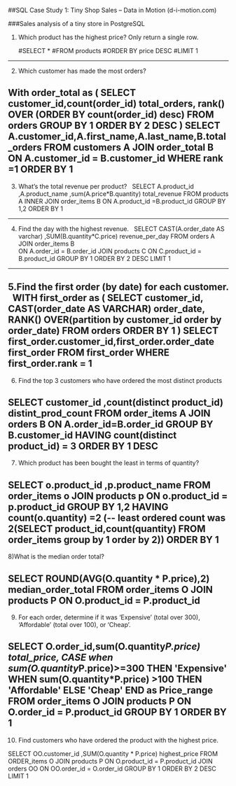 ##SQL Case Study 1: Tiny Shop Sales – Data in Motion (d-i-motion.com)

###Sales analysis of a tiny store in PostgreSQL

1) Which product has the highest price? Only return a single row.

	#SELECT *
	#FROM products
	#ORDER BY price DESC
	#LIMIT 1
--------------------------------------------------------------------------------------------------
2) Which customer has made the most orders?

**With order_total as
(
SELECT customer_id,count(order_id) total_orders,
	rank() OVER (ORDER BY count(order_id) desc) 
FROM orders
GROUP BY 1
ORDER BY 2 DESC
)
SELECT A.customer_id,A.first_name,A.last_name,B.total_orders
FROM customers A**
JOIN order_total B
ON A.customer_id = B.customer_id
WHERE rank =1
ORDER BY 1
--------------------------------------------------------------------------------------------------
3) What’s the total revenue per product?
 
SELECT 
		A.product_id
		,A.product_name
		,sum(A.price*B.quantity) total_revenue 
FROM products A
INNER JOIN order_items B
ON A.product_id =B.product_id
GROUP BY 1,2
ORDER BY 1
--------------------------------------------------------------------------------------------------
4) Find the day with the highest revenue.
 
SELECT 
		CAST(A.order_date AS varchar)
		,SUM(B.quantity*C.price) revenue_per_day
FROM orders A
JOIN order_items B	
ON A.order_id = B.order_id
JOIN products C
ON C.product_id = B.product_id
GROUP BY 1
ORDER BY 2 DESC
LIMIT 1
--------------------------------------------------------------------------------------------------
5.Find the first order (by date) for each customer.
 
WITH first_order as
(
  SELECT 
		customer_id,
		CAST(order_date AS VARCHAR) order_date,
		RANK() OVER(partition by customer_id order by order_date) 
FROM orders
ORDER BY 1
 ) 
 SELECT first_order.customer_id,first_order.order_date first_order
 FROM first_order
 WHERE first_order.rank = 1
 --------------------------------------------------------------------------------------------------
 6) Find the top 3 customers who have ordered the most distinct products

SELECT 
		customer_id
		,count(distinct product_id) distint_prod_count
FROM order_items A
JOIN orders B
ON A.order_id=B.order_id
GROUP BY B.customer_id
HAVING count(distinct product_id) = 3
ORDER BY 1 DESC
--------------------------------------------------------------------------------------------------
7) Which product has been bought the least in terms of quantity?

SELECT 
		o.product_id
		,p.product_name
FROM order_items o
JOIN products p
ON o.product_id = p.product_id
GROUP BY 1,2
HAVING count(o.quantity) =2 (-- least ordered count was 2(SELECT product_id,count(quantity) FROM order_items group by 1 order by 2))
ORDER BY 1
--------------------------------------------------------------------------------------------------
8)What is the median order total?

SELECT 
		ROUND(AVG(O.quantity * P.price),2) median_order_total
FROM order_items O
JOIN products P
ON O.product_id = P.product_id
----------------------------------------------------------------------------------------------------
9) For each order, determine if it was ‘Expensive’ (total over 300), ‘Affordable’ (total over 100), or ‘Cheap’.

SELECT 
		O.order_id,sum(O.quantity*P.price) total_price,
		CASE when sum(O.quantity*P.price)>=300 THEN 'Expensive'
        		WHEN sum(O.quantity*P.price) >100 THEN 'Affordable'
        ELSE 'Cheap'
        END as Price_range
FROM order_items O
JOIN products P
ON O.order_id = P.product_id
GROUP BY 1
ORDER BY 1
----------------------------------------------------------------------------------------------------
10) Find customers who have ordered the product with the highest price.

SELECT 
		OO.customer_id
		 ,SUM(O.quantity * P.price) highest_price
FROM ORDER_items O
JOIN products P
ON O.product_id = P.product_id
JOIN orders OO
ON OO.order_id = O.order_id
GROUP BY 1
ORDER BY 2 DESC
LIMIT 1




